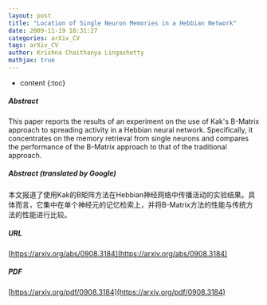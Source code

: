 ```yaml
---
layout: post
title: "Location of Single Neuron Memories in a Hebbian Network"
date: 2009-11-19 18:31:27
categories: arXiv_CV
tags: arXiv_CV
author: Krishna Chaithanya Lingashetty
mathjax: true
---
```


* content
{:toc}

##### Abstract
This paper reports the results of an experiment on the use of Kak's B-Matrix approach to spreading activity in a Hebbian neural network. Specifically, it concentrates on the memory retrieval from single neurons and compares the performance of the B-Matrix approach to that of the traditional approach.

##### Abstract (translated by Google)
本文报道了使用Kak的B矩阵方法在Hebbian神经网络中传播活动的实验结果。具体而言，它集中在单个神经元的记忆检索上，并将B-Matrix方法的性能与传统方法的性能进行比较。

##### URL
[https://arxiv.org/abs/0908.3184](https://arxiv.org/abs/0908.3184)

##### PDF
[https://arxiv.org/pdf/0908.3184](https://arxiv.org/pdf/0908.3184)

